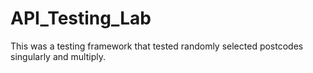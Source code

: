 # API_Testing_Lab

This was a testing framework that tested randomly selected postcodes singularly and multiply.
